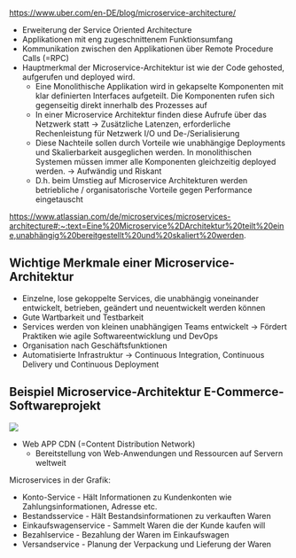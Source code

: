 https://www.uber.com/en-DE/blog/microservice-architecture/
- Erweiterung der Service Oriented Architecture
- Applikationen mit eng zugeschnittenem Funktionsumfang
- Kommunikation zwischen den Applikationen über Remote Procedure Calls (=RPC)
- Hauptmerkmal der Microservice-Architektur ist wie der Code gehosted, aufgerufen und deployed wird.
	- Eine Monolithische Applikation wird in gekapselte Komponenten mit klar definierten Interfaces aufgeteilt. Die Komponenten rufen sich gegenseitig direkt innerhalb des Prozesses auf
	- In einer Microservice Architektur finden diese Aufrufe über das Netzwerk statt -> Zusätzliche Latenzen, erforderliche Rechenleistung für Netzwerk I/O und De-/Serialisierung
	- Diese Nachteile sollen durch Vorteile wie unabhängige Deployments und Skalierbarkeit ausgeglichen werden. In monolithischen Systemen müssen immer alle Komponenten gleichzeitig deployed werden. -> Aufwändig und Riskant
	- D.h. beim Umstieg auf Microservice Architekturen werden betriebliche / organisatorische Vorteile gegen Performance eingetauscht

https://www.atlassian.com/de/microservices/microservices-architecture#:~:text=Eine%20Microservice%2DArchitektur%20teilt%20eine,unabhängig%20bereitgestellt%20und%20skaliert%20werden.
## Wichtige Merkmale einer Microservice-Architektur

- Einzelne, lose gekoppelte Services, die unabhängig voneinander entwickelt, betrieben, geändert und neuentwickelt werden können
- Gute Wartbarkeit und Testbarkeit
- Services werden von kleinen unabhängigen Teams entwickelt -> Fördert Praktiken wie agile Softwareentwicklung und DevOps
- Organisation nach Geschäftsfunktionen
- Automatisierte Infrastruktur -> Continuous Integration, Continuous Delivery und Continuous Deployment

## Beispiel Microservice-Architektur E-Commerce-Softwareprojekt

![](https://wac-cdn.atlassian.com/dam/jcr:d76e535a-b5ad-473a-b697-26dab8b73c18/microservice_architecture_v2.png?cdnVersion=2364)

- Web APP CDN (=Content Distribution Network)
	- Bereitstellung von Web-Anwendungen und Ressourcen auf Servern weltweit

Microservices in der Grafik:
- Konto-Service - Hält Informationen zu Kundenkonten wie Zahlungsinformationen, Adresse etc.
- Bestandsservice - Hält Bestandsinformationen zu verkauften Waren
- Einkaufswagenservice - Sammelt Waren die der Kunde kaufen will
- Bezahlservice - Bezahlung der Waren im Einkaufswagen
- Versandservice - Planung der Verpackung und Lieferung der Waren